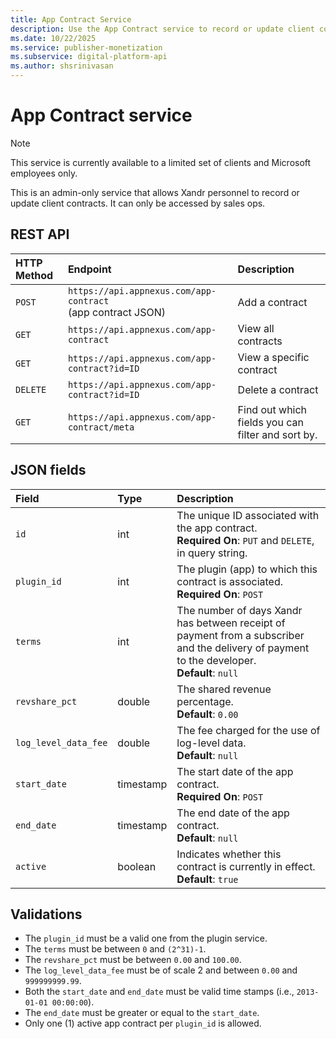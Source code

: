 ```yaml
---
title: App Contract Service
description: Use the App Contract service to record or update client contracts. It can only be accessed by sales ops.
ms.date: 10/22/2025
ms.service: publisher-monetization
ms.subservice: digital-platform-api
ms.author: shsrinivasan
---
```


# App Contract service

> [!NOTE]
> This service is currently available to a limited set of clients and Microsoft employees only.

This is an admin-only service that allows Xandr personnel to record or update client contracts. It can only be accessed by sales ops.

## REST API

| HTTP Method | Endpoint | Description |
|:---|:---|:---|
| `POST` | `https://api.appnexus.com/app-contract`<br>(app contract JSON) | Add a contract |
| `GET` | `https://api.appnexus.com/app-contract` | View all contracts |
| `GET` | `https://api.appnexus.com/app-contract?id=ID` | View a specific contract |
| `DELETE` | `https://api.appnexus.com/app-contract?id=ID` | Delete a contract |
| `GET` | `https://api.appnexus.com/app-contract/meta` | Find out which fields you can filter and sort by. |

## JSON fields

| Field | Type | Description |
|:---|:---|:---|
| `id` | int | The unique ID associated with the app contract.<br>**Required On**: `PUT` and `DELETE`, in query string. |
| `plugin_id` | int | The plugin (app) to which this contract is associated.<br>**Required On**: `POST` |
| `terms` | int    | The number of days Xandr has between receipt of payment from a subscriber and the delivery of payment to the developer.<br>**Default**: `null` |
| `revshare_pct`  | double | The shared revenue percentage.<br>**Default**: `0.00` |
| `log_level_data_fee` | double | The fee charged for the use of log-level data.<br>**Default**: `null` |
| `start_date` | timestamp | The start date of the app contract.<br>**Required On**: `POST` |
| `end_date` | timestamp | The end date of the app contract.<br>**Default**: `null`  |
| `active` | boolean | Indicates whether this contract is currently in effect.<br>**Default**: `true` |

## Validations

- The `plugin_id` must be a valid one from the plugin service.
- The `terms` must be between `0` and `(2^31)-1`.
- The `revshare_pct` must be between `0.00` and `100.00`.
- The `log_level_data_fee` must be of scale 2 and between `0.00` and `999999999.99`.
- Both the `start_date` and `end_date` must be valid time stamps (i.e., `2013-01-01 00:00:00`).
- The `end_date` must be greater or equal to the `start_date`.
- Only one (1) active app contract per `plugin_id` is allowed.
